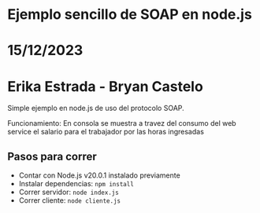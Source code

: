 # Ejemplo sencillo de SOAP en node.js
# 15/12/2023
# Erika Estrada - Bryan Castelo

Simple ejemplo en node.js de uso del protocolo SOAP.

Funcionamiento: En consola se muestra a travez del consumo del web service el salario para el trabajador por las horas ingresadas

## Pasos para correr 
* Contar con Node.js v20.0.1 instalado previamente
* Instalar dependencias: `npm install`
* Correr servidor: `node index.js`
* Correr cliente: `node cliente.js`

